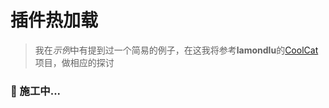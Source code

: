 # 插件热加载

> 我在*示例*中有提到过一个简易的例子，在这我将参考**lamondlu**的[CoolCat](https://github.com/lamondlu/CoolCat)项目，做相应的探讨

### 🚧 施工中...
